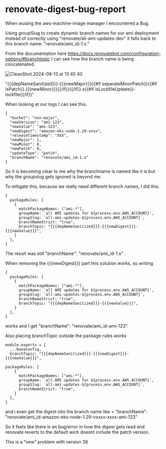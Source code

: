 # renovate-digest-bug-report


When wusing the aws-machine-image manager I encountered a Bug. 

Using groupSlug to create dynamic branch names for our ami deployment instead of correctly using "renovate/all-ami-updates-dev" it falls back to this branch name: "renovate/ami_id-1.x."

From the documentation here https://docs.renovatebot.com/configuration-options/#branchtopic I can see how the branch name is being concatenated. 

![CleanShot 2024-09-13 at 13 45 40](https://github.com/user-attachments/assets/2b0ca0e2-4821-4bd5-a052-3a9568e2ff54)


"{{{depNameSanitized}}}-{{{newMajor}}}{{#if separateMinorPatch}}{{#if isPatch}}.{{{newMinor}}}{{/if}}{{/if}}.x{{#if isLockfileUpdate}}-lockfile{{/if}}"

When looking at our logs I can see this. 


```
{
  "bucket": "non-major",
  "newVersion": "ami-123",
  "newValue": "ami-123",
  "newDigest": "amazon-eks-node-1.29-vxxx",
  "releaseTimestamp": "XXX",
  "newMajor": 1,
  "newMinor": 0,
  "newPatch": 0,
  "updateType": "patch",
  "branchName": "renovate/ami_id-1.x"
}
```

So it is becoming clear to me why the branchname is named like it is but why the groupslug gets ignored is beyond me. 

To mitigate this, because we really need different branch names, I did this. 

```
{
  packageRules: [
    {
      matchPackageNames: ["ami-*"],
      groupName: `all AMI updates for ${process.env.AWS_ACCOUNT}`,
      groupSlug: `all-ami-updates-${process.env.AWS_ACCOUNT}`,
      branchNameStrict: "true",
      branchTopic: "{{{depNameSanitized}}}-{{{newDigest}}}-{{{newValue}}}",
    }
  ],
}
```
The result was still "branchName": "renovate/ami_id-1.x" .

When removing the {{{newDigest}}} part this solution works, so writing 

```
{
  packageRules: [
    {
      matchPackageNames: ["ami-*"],
      groupName: `all AMI updates for ${process.env.AWS_ACCOUNT}`,
      groupSlug: `all-ami-updates-${process.env.AWS_ACCOUNT}`,
      branchNameStrict: "true",
      branchTopic: "{{{depNameSanitized}}}-{{{newValue}}}",
    }
  ],
}
```
works and I get "branchName": "renovate/ami_id-ami-123".

Also placing branchTopic outside the package rules works

```
module.exports = {
  ...baseConfig,
  branchTopic: "{{{depNameSanitized}}}-{{{newDigest}}}-{{{newValue}}}",

packageRules: [
    {
      matchPackageNames: ["ami-*"],
      groupName: `all AMI updates for ${process.env.AWS_ACCOUNT}`,
      groupSlug: `all-ami-updates-${process.env.AWS_ACCOUNT}`,
      branchNameStrict: "true",
    }
  ],
}
```
and i even get the digest into the branch name like = "branchName": "renovate/ami_id-amazon-eks-node-1.29-vxxxx-xxxx-ami-123"

So it feels like there is an bug/error in how the digest gets read and renovate reverts to the default wich doesnt include the patch version.

This is a "new" problem with version 38
